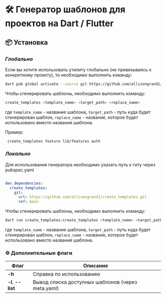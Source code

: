 # 🛠️ Генератор шаблонов для проектов на Dart / Flutter



## 📦 Установка

### *Глобально*

Если вы хотите использовать утилиту глобально (не привязываясь к конкретному проекту), то необходимо выполнить команду:

```bash
dart pub global activate --source git https://github.com/allisongrand1/create_templates.git
```

Чтобы сгенерировать шаблоны, необходимо выполнить команду:

```bash
create_templates <template_name> <target_path> <replace_name>
```

где `template_name` - название шаблона, `target_path` - путь куда будет сгенерирован шаблон, `replace_name` - 
название, которое будет использовано вместо названия шаблона.

Пример:
    
```bash
 create_templates feature lib/features auth
```

### *Локально*

Для использования генератора необходимо указать путь к гиту через pubspec.yaml

```yaml

dev_dependencies:
  create_templates:
    git:
      url: https://github.com/allisongrand1/create_templates.git
      ref: main

```
Чтобы сгенерировать шаблоны, необходимо выполнить команду:

```bash
dart run create_templates:create_templates <template_name> <target_path> <replace_name>
```

где `template_name` - название шаблона, `target_path` - путь куда будет сгенерирован шаблон, `replace_name` -
название, которое будет использовано вместо названия шаблона.

### ⚙️ Дополнительные флаги

| Флаг                |Описание|
|---------------------|--------|
| **-h**              |Справка по использованию|
| **-l**, **--list**  |Вывод списка доступных шаблонов (через meta.yaml)|

